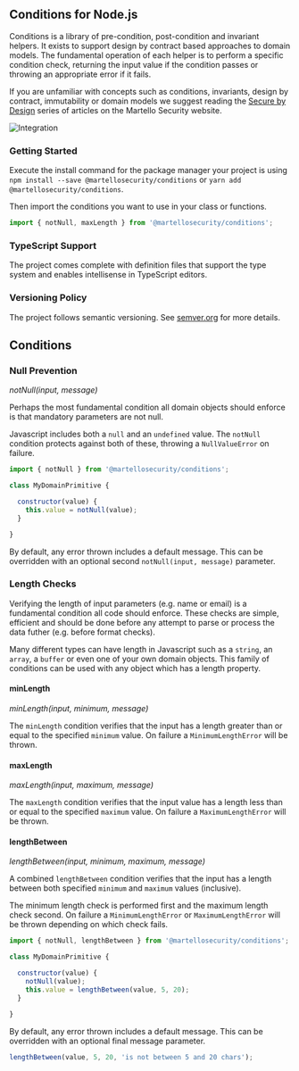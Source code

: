 ## Conditions for Node.js
Conditions is a library of pre-condition, post-condition and invariant helpers. It exists to support design by contract based approaches to domain models. The fundamental operation of each helper is to perform a specific condition check, returning the input value if the condition passes or throwing an appropriate error if it fails.

If you are unfamiliar with concepts such as conditions, invariants, design by contract, immutability or domain models we suggest reading the [Secure by Design](https://www.martellosecurity.com/kb/design) series of articles on the Martello Security website.

![Integration](https://github.com/martellosecurity/conditions-nodejs/workflows/Integration/badge.svg)

### Getting Started
Execute the install command for the package manager your project is using
`npm install --save @martellosecurity/conditions` or `yarn add @martellosecurity/conditions`.

Then import the conditions you want to use in your class or functions.

```javascript
import { notNull, maxLength } from '@martellosecurity/conditions';
```

### TypeScript Support
The project comes complete with definition files that support the type system and enables intellisense in TypeScript editors.

### Versioning Policy
The project follows semantic versioning. See [semver.org](https://semver.org/) for more details.

## Conditions

### Null Prevention
_notNull(input, message)_

Perhaps the most fundamental condition all domain objects should enforce is that mandatory parameters are not null. 

Javascript includes both a `null` and an `undefined` value. The `notNull` condition protects against both of these, throwing a `NullValueError` on failure.

```javascript
import { notNull } from '@martellosecurity/conditions';

class MyDomainPrimitive {

  constructor(value) {
    this.value = notNull(value);
  }

}
```

By default, any error thrown includes a default message. This can be overridden with an optional second `notNull(input, message)` parameter.

### Length Checks
Verifying the length of input parameters (e.g. name or email) is a fundamental condition all code should enforce. These checks are simple, efficient and should be done before any attempt to parse or process the data futher (e.g. before format checks).

Many different types can have length in Javascript such as a `string`, an `array`, a `buffer` or even one of your own domain objects. This family of conditions can be used with any object which has a length property.

#### minLength
_minLength(input, minimum, message)_

The `minLength` condition verifies that the input has a length greater than or equal to the specified `minimum` value. On failure a `MinimumLengthError` will be thrown.

#### maxLength
_maxLength(input, maximum, message)_

The `maxLength` condition verifies that the input value has a length less than or equal to the specified `maximum` value. On failure a `MaximumLengthError` will be thrown.

#### lengthBetween
_lengthBetween(input, minimum, maximum, message)_

A combined `lengthBetween` condition verifies that the input has a length between both specified `minimum` and `maximum` values (inclusive). 

The minimum length check is performed first and the maximum length check second. On failure a `MinimumLengthError` or `MaximumLengthError` will be thrown depending on which check fails.

```javascript
import { notNull, lengthBetween } from '@martellosecurity/conditions';

class MyDomainPrimitive {

  constructor(value) {
    notNull(value);
    this.value = lengthBetween(value, 5, 20);
  }

}
```

By default, any error thrown includes a default message. This can be overridden with an optional final message parameter.

```javascript
lengthBetween(value, 5, 20, 'is not between 5 and 20 chars');
```
